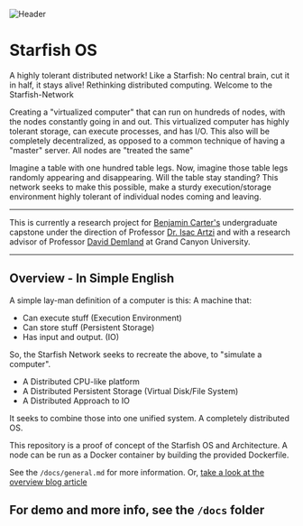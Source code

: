 ![Header](https://codingcando.com/blog/media/f83e22273905f19e882eab3667f6a7c9267ff135848b62c9450f4e7c1d2771c7.jpeg)

# Starfish OS
A highly tolerant distributed network! Like a Starfish: No central brain, cut it in half, it stays alive! Rethinking distributed computing. Welcome to the Starfish-Network

Creating a "virtualized computer" that can run on hundreds of nodes, with the nodes constantly going in and out. This virtualized computer has highly tolerant storage, can execute processes, and has I/O. This also will be completely decentralized, as opposed to a common technique of having a "master" server. All nodes are "treated the same"

Imagine a table with one hundred table legs. Now, imagine those table legs randomly appearing and disappearing. Will the table stay standing? This network seeks to make this possible, make a sturdy execution/storage environment highly tolerant of individual nodes coming and leaving.

---

This is currently a research project for [Benjamin Carter's](https://codingcando.com/) undergraduate capstone under the direction of Professor [Dr. Isac Artzi](https://www.gcu.edu/faculty-list) and with a research advisor of Professor [David Demland](https://www.gcu.edu/faculty-list) at Grand Canyon University.

---

## Overview - In Simple English

A simple lay-man definition of a computer is this: A machine that:
- Can execute stuff (Execution Environment)
- Can store stuff (Persistent Storage)
- Has input and output. (IO)

So, the Starfish Network seeks to recreate the above, to "simulate a computer".

- A Distributed CPU-like platform
- A Distributed Persistent Storage (Virtual Disk/File System)
- A Distributed Approach to IO

It seeks to combine those into one unified system. A completely distributed OS.

This repository is a proof of concept of the Starfish OS and Architecture. A node can be run as a Docker container by building the
provided Dockerfile. 

See the `/docs/general.md` for more information. Or, [take a look at the overview blog article](https://codingcando.com/starfish)

## For demo and more info, see the `/docs` folder
